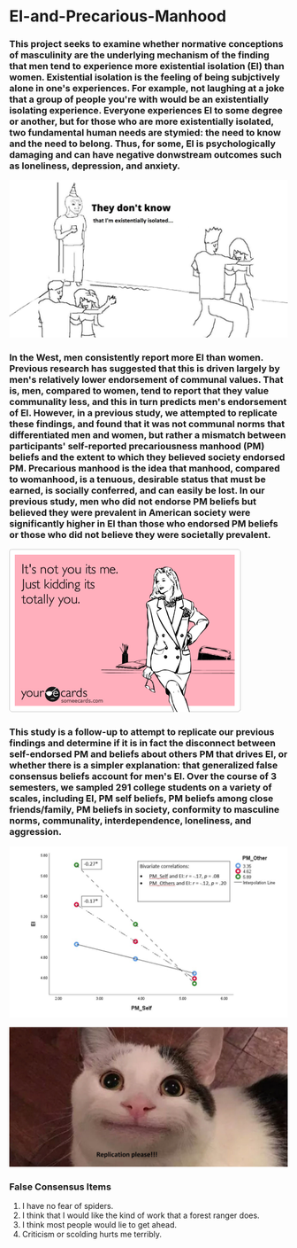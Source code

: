 # EI-and-Precarious-Manhood

### This project seeks to examine whether normative conceptions of masculinity are the underlying mechanism of the finding that men tend to experience more existential isolation (EI) than women. Existential isolation is the feeling of being subjctively alone in one's experiences. For example, not laughing at a joke that a group of people you're with would be an existentially isolating experience. Everyone experiences EI to some degree or another, but for those who are more existentially isolated, two fundamental human needs are stymied: the need to know and the need to belong. Thus, for some, EI is psychologically damaging and can have negative donwstream outcomes such as loneliness, depression, and anxiety.

![EI meme](final_project_files/EI_meme.jpg)


### In the West, men consistently report more EI than women. Previous research has suggested that this is driven largely by men's relatively lower endorsement of communal values. That is, men, compared to women, tend to report that they value communality less, and this in turn predicts men's endorsement of EI. However, in a previous study, we attempted to replicate these findings, and found that it was not communal norms that differentiated men and women, but rather a mismatch between participants' self-reported precariousness manhood (PM) beliefs and the extent to which they believed society endorsed PM. Precarious manhood is the idea that manhood, compared to womanhood, is a tenuous, desirable status that must be earned, is socially conferred, and can easily be lost. In our previous study, men who did not endorse PM beliefs but believed they were prevalent in American society were significantly higher in EI than those who endorsed PM beliefs or those who did not believe they were societally prevalent.


![It's definitely you meme](final_project_files/its_you.png)


### This study is a follow-up to attempt to replicate our previous findings and determine if it is in fact the disconnect between self-endorsed PM and beliefs about others PM that drives EI, or whether there is a simpler explanation: that generalized false consensus beliefs account for men's EI. Over the course of 3 semesters, we sampled 291 college students on a variety of scales, including EI, PM self beliefs, PM beliefs among close friends/family, PM beliefs in society, conformity to masculine norms, communality, interdependence, loneliness, and aggression.


![Study 1 Findings](final_project_files/study1_finding.jpg)


![Replication cat meme](final_project_files/replication_cat.jpg)

### **False Consensus Items**


1. I have no fear of spiders.
2. I think that I would like the kind of work that a forest ranger does.
3. I think most people would lie to get ahead.
4. Criticism or scolding hurts me terribly.